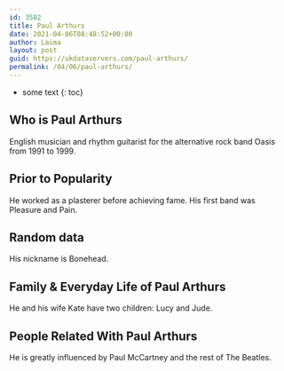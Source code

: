 ```yaml
---
id: 3582
title: Paul Arthurs
date: 2021-04-06T08:48:52+00:00
author: Laima
layout: post
guid: https://ukdataservers.com/paul-arthurs/
permalink: /04/06/paul-arthurs/
---
```


* some text
{: toc}


## Who is Paul Arthurs
                  
                  
                  
English musician and rhythm guitarist for the alternative rock band Oasis from 1991 to 1999.
                  
              
            
              
            
                
                
                
## Prior to Popularity
                  
                  
                  
He worked as a plasterer before achieving fame. His first band was Pleasure and Pain.
                  
              
            
              
            
                
                
                
## Random data
                  
                  
                  
His nickname is Bonehead.
                  
              
            
              
            
                
                
                
## Family & Everyday Life of Paul Arthurs
                  
                  
                  
He and his wife Kate have two children: Lucy and Jude.
                  
              
            
              
            
                
                
                
## People Related With Paul Arthurs
                  
                  
                  
He is greatly influenced by Paul McCartney and the rest of The Beatles.
                  
              
            
              
            
                
              
            
              
              
            
            
              
            
          
          
          